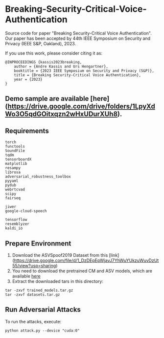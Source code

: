 # Breaking-Security-Critical-Voice-Authentication
Source code for paper "Breaking Security-Critical Voice Authentication".
Our paper has been accepted by 44th IEEE Symposium on Security and Privacy (IEEE S&P, Oakland), 2023.

If you use this work, please consider citing it as:
```
@INPROCEEDINGS {kassis2023breaking,
    author = {Andre Kassis and Urs Hengartner},
    booktitle = {2023 IEEE Symposium on Security and Privacy (S&P)},
    title = {Breaking Security-Critical Voice Authentication},
    year = {2023}
}
```

## Demo sample are available [here] (https://drive.google.com/drive/folders/1LpyXdWo3O5qdGOitxqzn2wHxUDurXUh8).

## Requirements
```
torch
functools
SoundFile
tqdm
tensorboardX
matplotlib
resampy
librosa
adversarial_robustness_toolbox
pyyaml
pydub
webrtcvad
scipy
fairseq

jiwer
google-cloud-speech

tensorflow
resemblyzer
kaldi_io
```

## Prepare Environment

 1) Download the ASVSpoof2019 Dataset from this [link] (https://drive.google.com/file/d/1_DzDEpEpWjavJ7YhWuYUkzuWuvDzUt55/view?usp=sharing)
 2) You need to download the pretrained CM and ASV models, which are available [here](https://drive.google.com/file/d/1qK1FLPokwwBKHyTMDYoStUxRenev3yn5/view?usp=sharing)
 3) Extract the downloaded tars in this directory: 
  ```
  tar -zxvf trained_models.tar.gz
  tar -zxvf datasets.tar.gz
  ```

## Run Adversarial Attacks
To run the attacks, execute: 
```
python attack.py --device "cuda:0"
```
